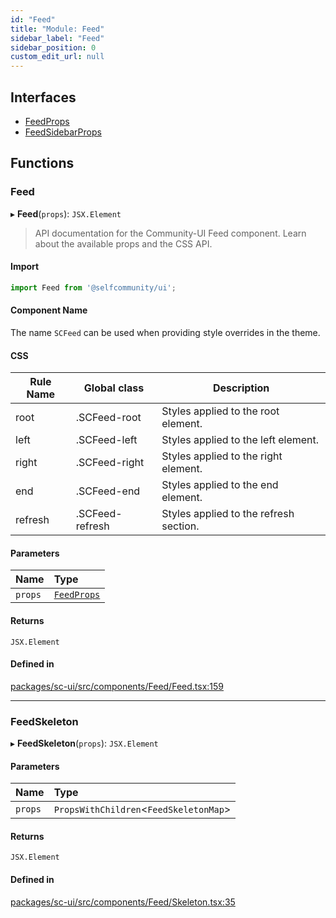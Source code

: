 ```yaml
---
id: "Feed"
title: "Module: Feed"
sidebar_label: "Feed"
sidebar_position: 0
custom_edit_url: null
---
```


## Interfaces

- [FeedProps](../interfaces/Feed.FeedProps)
- [FeedSidebarProps](../interfaces/Feed.FeedSidebarProps)

## Functions

### Feed

▸ **Feed**(`props`): `JSX.Element`

> API documentation for the Community-UI Feed component. Learn about the available props and the CSS API.

#### Import

```jsx
import Feed from '@selfcommunity/ui';
```

#### Component Name

The name `SCFeed` can be used when providing style overrides in the theme.

#### CSS

|Rule Name|Global class|Description|
|---|---|---|
|root|.SCFeed-root|Styles applied to the root element.|
|left|.SCFeed-left|Styles applied to the left element.|
|right|.SCFeed-right|Styles applied to the right element.|
|end|.SCFeed-end|Styles applied to the end element.|
|refresh|.SCFeed-refresh|Styles applied to the refresh section.|

#### Parameters

| Name | Type |
| :------ | :------ |
| `props` | [`FeedProps`](../interfaces/Feed.FeedProps) |

#### Returns

`JSX.Element`

#### Defined in

[packages/sc-ui/src/components/Feed/Feed.tsx:159](https://github.com/selfcommunity/community-ui/blob/7897031/packages/sc-ui/src/components/Feed/Feed.tsx#L159)

___

### FeedSkeleton

▸ **FeedSkeleton**(`props`): `JSX.Element`

#### Parameters

| Name | Type |
| :------ | :------ |
| `props` | `PropsWithChildren`<`FeedSkeletonMap`\> |

#### Returns

`JSX.Element`

#### Defined in

[packages/sc-ui/src/components/Feed/Skeleton.tsx:35](https://github.com/selfcommunity/community-ui/blob/7897031/packages/sc-ui/src/components/Feed/Skeleton.tsx#L35)
